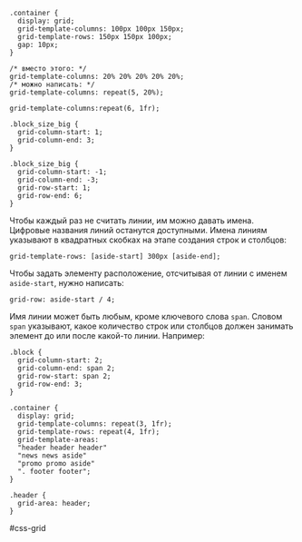 ```
.container {
  display: grid;
  grid-template-columns: 100px 100px 150px;
  grid-template-rows: 150px 150px 100px;
  gap: 10px;
} 
```

```
/* вместо этого: */
grid-template-columns: 20% 20% 20% 20% 20%;
/* можно написать: */
grid-template-columns: repeat(5, 20%); 
```

```
grid-template-columns:repeat(6, 1fr); 
```

```
.block_size_big {
  grid-column-start: 1;
  grid-column-end: 3;
} 
```

```
.block_size_big {
  grid-column-start: -1;
  grid-column-end: -3;
  grid-row-start: 1;
  grid-row-end: 6;
} 
```

Чтобы каждый раз не считать линии, им можно давать имена. Цифровые названия линий останутся доступными. Имена линиям указывают в квадратных скобках на этапе создания строк и столбцов:

```
grid-template-rows: [aside-start] 300px [aside-end]; 
```

Чтобы задать элементу расположение, отсчитывая от линии с именем `aside-start`, нужно написать:

```
grid-row: aside-start / 4; 
```
Имя линии может быть любым, кроме ключевого слова `span`. Словом `span` указывают, какое количество строк или столбцов должен занимать элемент до или после какой-то линии. Например:

```
.block {
  grid-column-start: 2;
  grid-column-end: span 2;
  grid-row-start: span 2;
  grid-row-end: 3;
} 
```

```
.container {
  display: grid;
  grid-template-columns: repeat(3, 1fr);
  grid-template-rows: repeat(4, 1fr);
  grid-template-areas:
  "header header header"
  "news news aside"
  "promo promo aside"
  ". footer footer";
} 
```

```
.header {
  grid-area: header;
} 
```

#css-grid